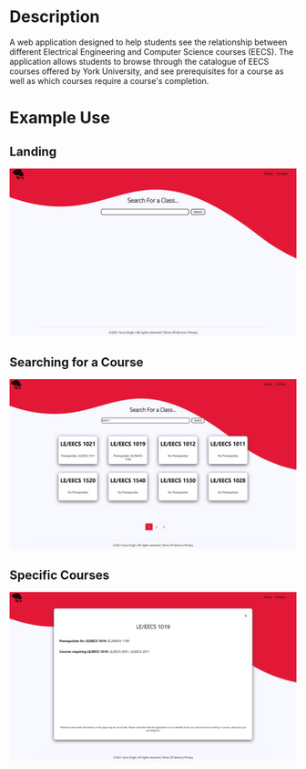 # Description
A web application designed to help students see the relationship between different Electrical Engineering and Computer Science courses (EECS). The application allows students to browse through the catalogue of EECS courses offered by York University, and see prerequisites for a course as well as which courses require a course's completion.

# Example Use
## Landing
![Landing Page](https://github.com/Jorra04/York-Prerequisites/blob/master/readme-images/landingPage.jpg?raw=true)

## Searching for a Course
![Searching for a course](https://github.com/Jorra04/York-Prerequisites/blob/master/readme-images/searchExample.jpg?raw=true)

## Specific Courses
![Searching for a course](https://github.com/Jorra04/York-Prerequisites/blob/master/readme-images/courseDesc.jpg?raw=true)
